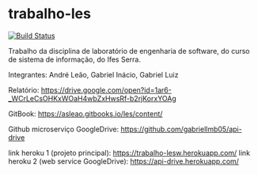 # trabalho-les

[![Build Status](https://travis-ci.org/gabriellmb05/trabalho-les.svg?branch=master)](https://travis-ci.org/gabriellmb05/trabalho-les)

Trabalho da disciplina de laboratório de engenharia de software, do curso de sistema de informação, do Ifes Serra.

Integrantes:
André Leão,
Gabriel Inácio,
Gabriel Luiz

Relatório: https://drive.google.com/open?id=1ar6-_WCrLeCsOHKxWOaH4wbZxHwsRf-b2rjKorxYOAg

GitBook: https://asleao.gitbooks.io/les/content/

Github microserviço GoogleDrive: https://github.com/gabriellmb05/api-drive

link heroku 1 (projeto principal): https://trabalho-lesw.herokuapp.com/
link heroku 2 (web service GoogleDrive): https://api-drive.herokuapp.com/
